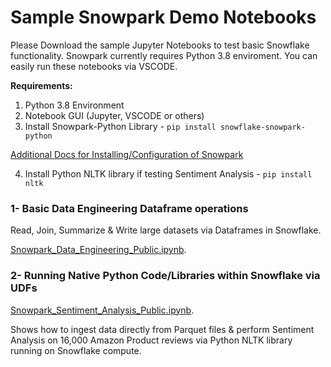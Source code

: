 # Sample Snowpark Demo Notebooks

Please Download the sample Jupyter Notebooks to test basic Snowflake functionality. Snowpark currently requires Python 3.8 enviroment. You can easily run these notebooks via VSCODE.

**Requirements:**
1. Python 3.8 Environment 
2. Notebook GUI (Jupyter, VSCODE or others)
3. Install Snowpark-Python Library - `pip install snowflake-snowpark-python`

[Additional Docs for Installing/Configuration of Snowpark](https://docs.snowflake.com/en/developer-guide/snowpark/python/setup)

4. Install Python NLTK library if testing Sentiment Analysis - `pip install nltk`
    

### 1- Basic Data Engineering Dataframe operations 
Read, Join, Summarize & Write large datasets via Dataframes in Snowflake.

[Snowpark_Data_Engineering_Public.ipynb](https://github.com/NickAkincilar/Sample_Snowpark_Demos/blob/main/Snowpark_Data_Engineering_Public.ipynb).


### 2- Running Native Python Code/Libraries within Snowflake via UDFs
[Snowpark_Sentiment_Analysis_Public.ipynb](https://github.com/NickAkincilar/Sample_Snowpark_Demos/blob/main/Snowpark_Sentiment_Analysis_Public.ipynb).

Shows how to ingest data directly from Parquet files & perform Sentiment Analysis on 16,000 Amazon Product reviews via Python NLTK library running on Snowflake compute.
